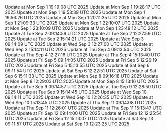 Update at Mon Sep  1 19:19:08 UTC 2025
Update at Mon Sep  1 19:28:17 UTC 2025
Update at Mon Sep  1 19:53:39 UTC 2025
Update at Mon Sep  1 19:56:26 UTC 2025
Update at Mon Sep  1 20:11:35 UTC 2025
Update at Mon Sep  1 21:09:33 UTC 2025
Update at Mon Sep  1 22:10:07 UTC 2025
Update at Mon Sep  1 23:10:09 UTC 2025
Update at Mon Sep  1 23:48:12 UTC 2025
Update at Tue Sep  2 09:14:59 UTC 2025
Update at Tue Sep  2 12:27:59 UTC 2025
Update at Tue Sep  2 15:14:21 UTC 2025
Update at Wed Sep  3 09:14:09 UTC 2025
Update at Wed Sep  3 12:27:00 UTC 2025
Update at Wed Sep  3 15:14:11 UTC 2025
Update at Thu Sep  4 09:13:54 UTC 2025
Update at Thu Sep  4 12:27:16 UTC 2025
Update at Thu Sep  4 15:13:40 UTC 2025
Update at Fri Sep  5 09:14:05 UTC 2025
Update at Fri Sep  5 12:26:19 UTC 2025
Update at Fri Sep  5 15:13:55 UTC 2025
Update at Sat Sep  6 09:11:54 UTC 2025
Update at Sat Sep  6 12:22:51 UTC 2025
Update at Sat Sep  6 15:11:33 UTC 2025
Update at Mon Sep  8 09:16:18 UTC 2025
Update at Mon Sep  8 12:29:03 UTC 2025
Update at Mon Sep  8 15:13:16 UTC 2025
Update at Tue Sep  9 09:14:57 UTC 2025
Update at Tue Sep  9 12:28:50 UTC 2025
Update at Tue Sep  9 15:14:45 UTC 2025
Update at Wed Sep 10 09:14:11 UTC 2025
Update at Wed Sep 10 12:26:35 UTC 2025
Update at Wed Sep 10 15:13:45 UTC 2025
Update at Thu Sep 11 09:14:08 UTC 2025
Update at Thu Sep 11 12:26:01 UTC 2025
Update at Thu Sep 11 15:13:47 UTC 2025
Update at Fri Sep 12 09:14:00 UTC 2025
Update at Fri Sep 12 12:25:54 UTC 2025
Update at Fri Sep 12 15:13:07 UTC 2025
Update at Sat Sep 13 09:11:57 UTC 2025
Update at Sat Sep 13 12:23:25 UTC 2025
